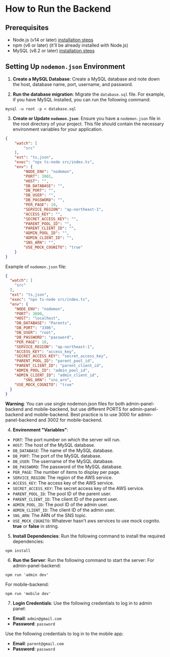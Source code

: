 # How to Run the Backend

## Prerequisites

- Node.js (v14 or later) [installation steps](node-install.md)
- npm (v6 or later) (it'll be already installed with Node.js)
- MySQL (v8.2 or later) [installation steps](mysql-install.md)

## Setting Up `nodemon.json` Environment

1. **Create a MySQL Database**:
Create a MySQL database and note down the host, database name, port, username, and password.

2. **Run the database migration**:
Migrate the `database.sql` file. For example, if you have MySQL installed, you can run the following command:

```shell
mysql -u root -p < database.sql
```

3. **Create or Update `nodemon.json`**:
Ensure you have a `nodemon.json` file in the root directory of your project. This file should contain the necessary
environment variables for your application.

```json
{
	"watch": [
		"src"
	],
	"ext": "ts,json",
	"exec": "npx ts-node src/index.ts",
	"env": {
		"NODE_ENV": "nodemon",
		"PORT": 3001,
		"HOST": "",
		"DB_DATABASE": "",
		"DB_PORT": "",
		"DB_USER": "",
		"DB_PASSWORD": "",
		"PER_PAGE": 10,
		"SERVICE_REGION": "ap-northeast-1",
		"ACCESS_KEY": "",
		"SECRET_ACCESS_KEY": "",
		"PARENT_POOL_ID": "",
		"PARENT_CLIENT_ID": "",
		"ADMIN_POOL_ID": "",
		"ADMIN_CLIENT_ID": "",
        "SNS_ARN": "",
		"USE_MOCK_COGNITO": "true"
	}
}
```
Example of `nodemon.json` file:

```json
{
  "watch": [
    "src"
  ],
  "ext": "ts,json",
  "exec": "npx ts-node src/index.ts",
  "env": {
    "NODE_ENV": "nodemon",
    "PORT": 3000,
    "HOST": "localhost",
    "DB_DATABASE": "Parents",
    "DB_PORT": "3306",
    "DB_USER": "root",
    "DB_PASSWORD": "password",
    "PER_PAGE": 10,
    "SERVICE_REGION": "ap-northeast-1",
    "ACCESS_KEY": "access_key",
    "SECRET_ACCESS_KEY": "secret_access_key",
    "PARENT_POOL_ID": "parent_pool_id",
    "PARENT_CLIENT_ID": "parent_client_id",
    "ADMIN_POOL_ID": "admin_pool_id",
    "ADMIN_CLIENT_ID": "admin_client_id",
        "SNS_ARN": "sns_arn",
    "USE_MOCK_COGNITO": "true"
  }
}
```
**Warning**: You can use single nodemon.json files for both admin-panel-backend and mobile-backend, but use different PORTS for admin-panel-backend and mobile-backend.
Best practice is to use 3000 for admin-panel-backend and 3002 for mobile-backend.

4. **Environment "Variables"**:

- `PORT`: The port number on which the server will run.
- `HOST`: The host of the MySQL database.
- `DB_DATABASE`: The name of the MySQL database.
- `DB_PORT`: The port of the MySQL database.
- `DB_USER`: The username of the MySQL database.
- `DB_PASSWORD`: The password of the MySQL database.
- `PER_PAGE`: The number of items to display per page.
- `SERVICE_REGION`: The region of the AWS service.
- `ACCESS_KEY`: The access key of the AWS service.
- `SECRET_ACCESS_KEY`: The secret access key of the AWS service.
- `PARENT_POOL_ID`: The pool ID of the parent user.
- `PARENT_CLIENT_ID`: The client ID of the parent user.
- `ADMIN_POOL_ID`: The pool ID of the admin user.
- `ADMIN_CLIENT_ID`: The client ID of the admin user.
- `SNS_ARN`: The ARN of the SNS topic.
- `USE_MOCK_COGNITO`: Whatever hasn't aws services to use mock cognito. **true** or **false** in string.

5. **Install Dependencies**: Run the following command to install the required dependencies:

```shell
npm install
```

6. **Run the Server**:
Run the following command to start the server:
For admin-panel-backend:
```shell
npm run 'admin dev'
```
For mobile-backend:
```shell
npm run 'mobile dev'
```

7. **Login Credentials**:
Use the following credentials to log in to admin panel:

  - **Email**: `admin@gmail.com`
  - **Password**: `password`

Use the following credentials to log in to the mobile app:

  - **Email**: `parent@gmail.com`
  - **Password**: `password`
